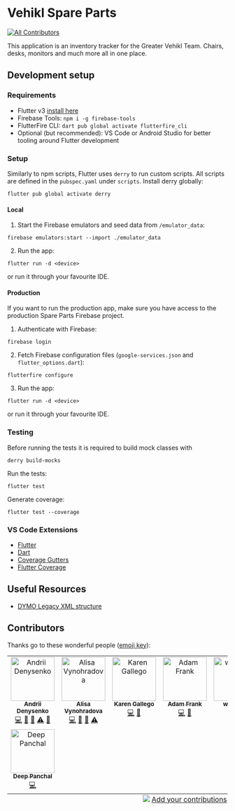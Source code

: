 # Vehikl Spare Parts
<!-- ALL-CONTRIBUTORS-BADGE:START - Do not remove or modify this section -->
[![All Contributors](https://img.shields.io/badge/all_contributors-8-orange.svg?style=flat-square)](#contributors-)
<!-- ALL-CONTRIBUTORS-BADGE:END -->

This application is an inventory tracker for the Greater Vehikl Team. Chairs, desks, monitors and much more all in one place.


## Development setup

### Requirements

- Flutter v3 [install here](https://docs.flutter.dev/get-started/install)
- Firebase Tools: `npm i -g firebase-tools`
- FlutterFire CLI: `dart pub global activate flutterfire_cli`
- Optional (but recommended): VS Code or Android Studio for better tooling around Flutter development

### Setup

Similarly to npm scripts, Flutter uses `derry` to run custom scripts. All scripts are defined in the `pubspec.yaml` under `scripts`. Install derry globally: 
```
flutter pub global activate derry
```

#### Local

1. Start the Firebase emulators and seed data from `/emulator_data`:
```
firebase emulators:start --import ./emulator_data
```

2. Run the app:
```
flutter run -d <device>
``` 
or run it through your favourite IDE.

#### Production

If you want to run the production app, make sure you have access to the production Spare Parts Firebase project.

1. Authenticate with Firebase:
```
firebase login
```

2. Fetch Firebase configuration files (`google-services.json` and `flutter_options.dart`):
```
flutterfire configure
```

3. Run the app:
```
flutter run -d <device>
``` 
or run it through your favourite IDE.

### Testing

Before running the tests it is required to build mock classes with 
```
derry build-mocks
```

Run the tests:
```
flutter test
```

Generate coverage:
```
flutter test --coverage
```

### VS Code Extensions

- [Flutter](https://marketplace.visualstudio.com/items?itemName=Dart-Code.flutter)
- [Dart](https://marketplace.visualstudio.com/items?itemName=Dart-Code.dart-code)
- [Coverage Gutters](https://marketplace.visualstudio.com/items?itemName=ryanluker.vscode-coverage-gutters)
- [Flutter Coverage](https://marketplace.visualstudio.com/items?itemName=Flutterando.flutter-coverage)

## Useful Resources

- [DYMO Legacy XML structure](https://developers.dymo.com/tag/xml/)

## Contributors

Thanks go to these wonderful people ([emoji key](https://allcontributors.org/docs/en/emoji-key)):

<!-- ALL-CONTRIBUTORS-LIST:START - Do not remove or modify this section -->
<!-- prettier-ignore-start -->
<!-- markdownlint-disable -->
<table>
  <tbody>
    <tr>
      <td align="center" valign="top" width="14.28%"><a href="https://andreyden.github.io/"><img src="https://avatars.githubusercontent.com/u/25109066?v=4?s=100" width="100px;" alt="Andrii Denysenko"/><br /><sub><b>Andrii Denysenko</b></sub></a><br /><a href="https://github.com/vehikl/spare-parts/commits?author=ANDREYDEN" title="Code">💻</a> <a href="#design-ANDREYDEN" title="Design">🎨</a> <a href="#ideas-ANDREYDEN" title="Ideas, Planning, & Feedback">🤔</a> <a href="https://github.com/vehikl/spare-parts/commits?author=ANDREYDEN" title="Tests">⚠️</a> <a href="https://github.com/vehikl/spare-parts/pulls?q=is%3Apr+reviewed-by%3AANDREYDEN" title="Reviewed Pull Requests">👀</a></td>
      <td align="center" valign="top" width="14.28%"><a href="https://github.com/alisondraV"><img src="https://avatars.githubusercontent.com/u/56138100?v=4?s=100" width="100px;" alt="Alisa Vynohradova"/><br /><sub><b>Alisa Vynohradova</b></sub></a><br /><a href="https://github.com/vehikl/spare-parts/commits?author=alisondraV" title="Code">💻</a> <a href="#design-alisondraV" title="Design">🎨</a> <a href="#ideas-alisondraV" title="Ideas, Planning, & Feedback">🤔</a> <a href="https://github.com/vehikl/spare-parts/commits?author=alisondraV" title="Tests">⚠️</a></td>
      <td align="center" valign="top" width="14.28%"><a href="https://github.com/kgallego"><img src="https://avatars.githubusercontent.com/u/37840194?v=4?s=100" width="100px;" alt="Karen Gallego"/><br /><sub><b>Karen Gallego</b></sub></a><br /><a href="https://github.com/vehikl/spare-parts/commits?author=kgallego" title="Code">💻</a> <a href="#design-kgallego" title="Design">🎨</a></td>
      <td align="center" valign="top" width="14.28%"><a href="https://github.com/FrankyFrankFrank"><img src="https://avatars.githubusercontent.com/u/6907518?v=4?s=100" width="100px;" alt="Adam Frank"/><br /><sub><b>Adam Frank</b></sub></a><br /><a href="https://github.com/vehikl/spare-parts/commits?author=FrankyFrankFrank" title="Code">💻</a> <a href="#design-FrankyFrankFrank" title="Design">🎨</a></td>
      <td align="center" valign="top" width="14.28%"><a href="https://www.whitforddesign.ca/"><img src="https://avatars.githubusercontent.com/u/60898437?v=4?s=100" width="100px;" alt="whitfona"/><br /><sub><b>whitfona</b></sub></a><br /><a href="https://github.com/vehikl/spare-parts/commits?author=whitfona" title="Code">💻</a> <a href="#design-whitfona" title="Design">🎨</a></td>
      <td align="center" valign="top" width="14.28%"><a href="https://github.com/OleksandrLevinskyi"><img src="https://avatars.githubusercontent.com/u/72713236?v=4?s=100" width="100px;" alt="Oleksandr Levinskyi"/><br /><sub><b>Oleksandr Levinskyi</b></sub></a><br /><a href="https://github.com/vehikl/spare-parts/commits?author=OleksandrLevinskyi" title="Code">💻</a></td>
      <td align="center" valign="top" width="14.28%"><a href="https://github.com/Becs403"><img src="https://avatars.githubusercontent.com/u/77449012?v=4?s=100" width="100px;" alt="Becs403"/><br /><sub><b>Becs403</b></sub></a><br /><a href="https://github.com/vehikl/spare-parts/commits?author=Becs403" title="Code">💻</a></td>
    </tr>
    <tr>
      <td align="center" valign="top" width="14.28%"><a href="http://www.deeppanchal.com/"><img src="https://avatars.githubusercontent.com/u/39134481?v=4?s=100" width="100px;" alt="Deep Panchal"/><br /><sub><b>Deep Panchal</b></sub></a><br /><a href="https://github.com/vehikl/spare-parts/commits?author=panchaldeep009" title="Code">💻</a></td>
    </tr>
  </tbody>
  <tfoot>
    <tr>
      <td align="center" size="13px" colspan="7">
        <img src="https://raw.githubusercontent.com/all-contributors/all-contributors-cli/1b8533af435da9854653492b1327a23a4dbd0a10/assets/logo-small.svg">
          <a href="https://all-contributors.js.org/docs/en/bot/usage">Add your contributions</a>
        </img>
      </td>
    </tr>
  </tfoot>
</table>

<!-- markdownlint-restore -->
<!-- prettier-ignore-end -->

<!-- ALL-CONTRIBUTORS-LIST:END -->